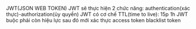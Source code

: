 JWT(JSON WEB TOKEN)
JWT sẽ thực hiện 2 chức năng: authentication(xác thực)-authorization(ủy quyền)
JWT có cơ chế TTL(time to live): 15p 1h
JWT buộc phải còn hiệu lực sau đó mới xác thực
access token
blacklist token